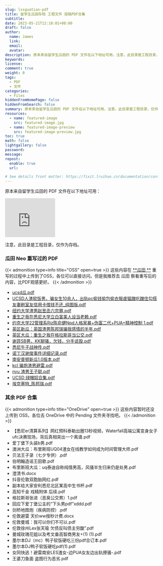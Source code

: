 ```yaml
---
slug: lxsguatian-pdf
title: 留学生瓜田存档 工程文件 投稿PDF合集
subtitle:
date: 2023-05-21T12:18:01+08:00
draft: false
author:
  name: James
  link:
  email:
  avatar:
description: 原本来自留学生瓜田的 PDF 文件在以下地址可用，注意，此目录是工程目录，仅作为存档。
keywords:
license:
comment: true
weight: 0
tags:
  - PDF
  - 文件
categories:
  - Files
hiddenFromHomePage: false
hiddenFromSearch: false
summary: 原本来自留学生瓜田的 PDF 文件在以下地址可用，注意，此目录是工程目录，仅作为存档。
resources:
  - name: featured-image
    src: featured-image.jpg
  - name: featured-image-preview
    src: featured-image-preview.jpg
toc: true
math: false
lightgallery: false
password:
message:
repost:
  enable: true
  url:

# See details front matter: https://fixit.lruihao.cn/documentation/content-management/introduction/#front-matter
---
```


<!--more-->

原本来自留学生瓜田的 PDF 文件在以下地址可用：

<iframe src="https://onedrive.live.com/embed?cid=3240BD9F34188A90&resid=3240BD9F34188A90%216440&authkey=ACsZQ4asBEHFzn8" width="165" height="128" frameborder="0" scrolling="no"></iframe>

注意，此目录是工程目录，仅作为存档。

### 瓜田 Neo 重写过的 PDF

{{< admonition type=info title="OSS" open=true >}}
这些内容在 [**瓜田 **](https://neo.schoolmelon.com/) 重写的过程中上传到了OSS，各位可以直接访问。但是我推荐去 瓜田 察看重写后的内容，比PDF观感更好。
{{< /admonition >}}

- [ucsd瓜.pdf](https://oss.schoolmelon.com/source/uscd-yuqiyann.pdf)
- [UCSD人渣软饭男，骗女生10余人，出轨pc偷钱偷包偷衣服虐猫蹭吃蹭住勾搭友妻刷室友信用卡借钱不还_纯图版.pdf](https://oss.schoolmelon.com/source/uscd-david.pdf)
- [纽约大学渣男赵昱丞六宗罪.pdf](https://oss.schoolmelon.com/source/nyu-andrew-zhao.pdf)
- [重生之我在悉尼大学立白富美人设当老赖.pdf](https://oss.schoolmelon.com/source/usyd-zhen-taiwang.pdf)
- [约克大学22管理系Riz陈俞健Npd人格家暴+伪富二代+PUA+精神控制 1.pdf](https://oss.schoolmelon.com/source/yu-chen-yujian.pdf)
- [英区新瓜：英国渣男陈邦瑞骗我感情的半年.pdf](https://oss.schoolmelon.com/source/uk-chen-bangrui.pdf)
- [英区大瓜：重生之我在格拉斯哥当公交.pdf](https://oss.schoolmelon.com/source/uk-wzj.pdf)
- [谢菲SB男，KK聊骚，欠钱，分手诋毁.pdf](https://oss.schoolmelon.com/source/tuos-kan-bowen.pdf)
- [悉尼牛子战神传.pdf](https://oss.schoolmelon.com/source/usyd-genitalia-er.pdf)
- [诺丁汉谢俊事件详细记录.pdf](https://oss.schoolmelon.com/source/uon-xie-jun.pdf)
- [南安普顿新瓜1.0版本.pdf](https://oss.schoolmelon.com/source/soton-sun-mo-hao.pdf)
- [kcl 骗炮渣男避雷.pdf](https://oss.schoolmelon.com/source/kcl-xing-lecong.pdf)
- [nyu 渣男王子聪.pdf](https://oss.schoolmelon.com/source/nyu-wang-zicong.pdf)
- [UCSD 绿帽奴合集.pdf](https://oss.schoolmelon.com/source/uscd-oh-my-gosh.pdf)
- [埃克塞特_陈邦瑞.pdf](https://oss.schoolmelon.com/source/uk-chen-bangrui-b.pdf)

### 其余 PDF 合集

{{< admonition type=info title="OneDrive" open=true >}}
这些内容暂时还没上传到 OSS，各位去 OneDrive 中的 Pending 文件夹寻找吧。
{{< /admonition >}}

- 【悉尼er清算系列】网红预科泰勒出圈13秒视频，Waterfall高端公寓变身女子ufc决赛现场，背后真相突出一个离谱.pdf
- 爱丁堡下头装b男.pdf
- 澳洲大瓜：布里斯班UQ04渣女在线教学如何成为时间管理大师.pdf
- 贝法王子录（七夕专供）.pdf
- 伯明翰造谣王田歌.pdf
- 布里斯班大瓜：uq泰迪自称纯情男高，风骚半生归来仍是处男.pdf
- 澄清书.docx
- 抖音伦敦双胞胎网红.pdf
- 副本给大家安利悉尼北区某高中生书杯.pdf
- 高知千金 戏精附体 后续.pdf
- 格拉斯哥张进（恶臭公交男）1.pdf
- 回应下爱丁堡公主的“下头男pdf”xddd.pdf
- 剑桥地图炮（疾病防控）.pdf
- 伦敦避雷 天价ww按秒计费.docx
- 伦敦曼城：我可以你们不可以.pdf
- 伦敦徐州Lex张天瑜 欠债反叫债主穷酸”.pdf
- 曼城玫瑰花姐以及考文垂高智商男友+(1) (1).pdf
- 墨尔本DJ（mc）鸭子软饭硬吃三份pdf合订本.pdf
- 墨尔本DJ鸭子软饭硬吃pdf(1).pdf
- 女同快逃！避雷南安LES渣女-边PUA女友边出轨撩骚-.pdf
- 王婆刀鱼面 盗图行为恶劣.pdf